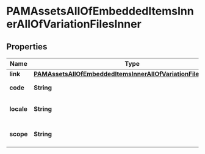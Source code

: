 

# PAMAssetsAllOfEmbeddedItemsInnerAllOfVariationFilesInner


## Properties

| Name | Type | Description | Notes |
|------------ | ------------- | ------------- | -------------|
|**link** | [**PAMAssetsAllOfEmbeddedItemsInnerAllOfVariationFilesInnerLink**](PAMAssetsAllOfEmbeddedItemsInnerAllOfVariationFilesInnerLink.md) |  |  [optional] |
|**code** | **String** | Code of the variation |  [optional] |
|**locale** | **String** | Locale code of the variation |  [optional] |
|**scope** | **String** | Channel code of the variation |  [optional] |



